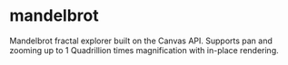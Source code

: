 # mandelbrot
Mandelbrot fractal explorer built on the Canvas API. Supports pan and zooming up to 1 Quadrillion times magnification with in-place rendering.
